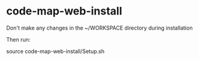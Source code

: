 # code-map-web-install

Don't make any changes in the ~/WORKSPACE directory during installation

Then run:

source code-map-web-install/Setup.sh
